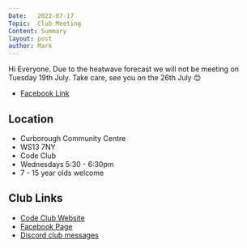 ```yaml
---
Date:   2022-07-17
Topic:  Club Meeting
Content: Summary
layout: post
author: Mark
---
```

Hi Everyone. Due to the heatwave forecast we will not be meeting on Tuesday 19th July. Take care, see you on the 26th July 😊



* [Facebook Link](https://www.facebook.com/1481985248595237/posts/5030417197085340/)

## Location

* Curborough Community Centre
* WS13 7NY
* Code Club
* Wednesdays 5:30 - 6:30pm
* 7 - 15 year olds welcome

## Club Links

* [Code Club Website](https://lichfield-code-club.github.io/)
* [Facebook Page](https://www.facebook.com/LichfieldCoders)
* [Discord club messages](https://discord.gg/szz6xGK)
